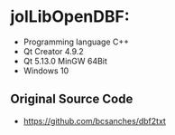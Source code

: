 # jolLibOpenDBF:
* Programming language C++
* Qt Creator 4.9.2
* Qt 5.13.0 MinGW 64Bit
* Windows 10
## Original Source Code
* https://github.com/bcsanches/dbf2txt
